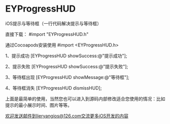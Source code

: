 # EYProgressHUD
iOS提示与等待框（一行代码解决提示与等待框）

直接下载：
#import "EYProgressHUD.h"

通过Cocoapods安装使用
#import <EYProgressHUD.h>

1、提示成功
[EYProgressHUD showSuccess:@"提示成功"];

2、提示失败
[EYProgressHUD showSuccess:@"提示失败"];

3、等待框出现
[EYProgressHUD showMessage:@"等待框"];

4、等待框消失
[EYProgressHUD dismissHUD];

上面是最简单的使用，当然您也可以进入到源码内部修改适合您使用的情况：比如提示的最小展示时间、图片等等。

欢迎发送邮件到lieryangios@126.com交流更多iOS开发的内容
